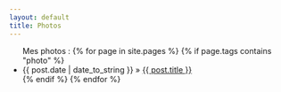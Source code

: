 ```yaml
---
layout: default
title: Photos
---
```


<ul class="posts">
    Mes photos :
    {% for page in site.pages %}
       {% if page.tags contains "photo" %}
           <li><span>{{ post.date | date_to_string }}</span> &raquo; <a          href="{{ post.url }}">{{ post.title }}</a></li>
       {% endif %}
    {% endfor %}
</ul>
